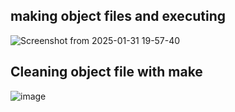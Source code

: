 ## making object files and executing 
![Screenshot from 2025-01-31 19-57-40](https://github.com/user-attachments/assets/71e121ed-5423-4df6-8c21-f74f22f42bc4)

## Cleaning object file with make
![image](https://github.com/user-attachments/assets/0e1501b6-551c-49c9-a2df-0adf5de75c75)
